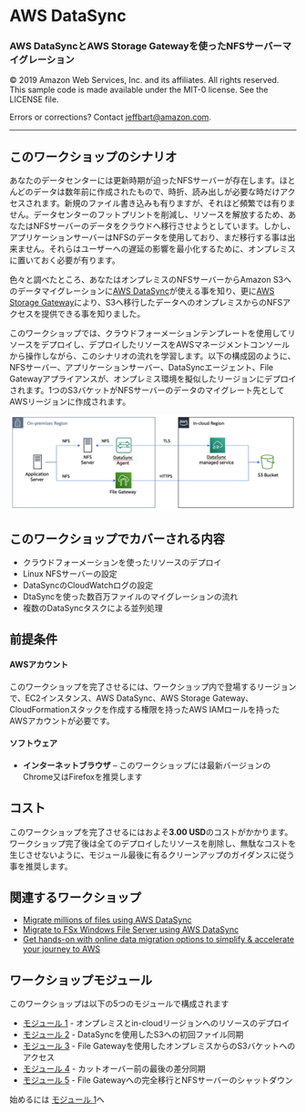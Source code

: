 # **AWS DataSync**

### AWS DataSyncとAWS Storage Gatewayを使ったNFSサーバーマイグレーション

© 2019 Amazon Web Services, Inc. and its affiliates. All rights reserved.
This sample code is made available under the MIT-0 license. See the LICENSE file.

Errors or corrections? Contact [jeffbart@amazon.com](mailto:jeffbart@amazon.com).

---

## このワークショップのシナリオ

あなたのデータセンターには更新時期が迫ったNFSサーバーが存在します。ほとんどのデータは数年前に作成されたもので、時折、読み出しが必要な時だけアクセスされます。新規のファイル書き込みも有りますが、それほど頻繁では有りません。データセンターのフットプリントを削減し、リソースを解放するため、あなたはNFSサーバーのデータをクラウドへ移行させようとしています。しかし、アプリケーションサーバーはNFSのデータを使用しており、まだ移行する事は出来ません。それらはユーザーへの遅延の影響を最小化するために、オンプレミスに置いておく必要が有ります。

色々と調べたところ、あなたはオンプレミスのNFSサーバーからAmazon S3へのデータマイグレーションに[AWS DataSync](https://aws.amazon.com/datasync/)が使える事を知り、更に[AWS Storage Gateway](https://aws.amazon.com/storagegateway)により、S3へ移行したデータへのオンプレミスからのNFSアクセスを提供できる事を知りました。

このワークショップでは、クラウドフォーメーションテンプレートを使用してリソースをデプロイし、デプロイしたリソースをAWSマネージメントコンソールから操作しながら、このシナリオの流れを学習します。以下の構成図のように、NFSサーバー、アプリケーションサーバー、DataSyncエージェント、File Gatewayアプライアンスが、オンプレミス環境を擬似したリージョンにデプロイされます。1つのS3バケットがNFSサーバーのデータのマイグレート先としてAWSリージョンに作成されます。

![](images/fullarch.png)

## このワークショップでカバーされる内容

- クラウドフォーメーションを使ったリソースのデプロイ
- Linux NFSサーバーの設定
- DataSyncのCloudWatchログの設定
- DtaSyncを使った数百万ファイルのマイグレーションの流れ
- 複数のDataSyncタスクによる並列処理

## 前提条件

#### AWSアカウント

このワークショップを完了させるには、ワークショップ内で登場するリージョンで、EC2インスタンス、AWS DataSync、AWS Storage Gateway、CloudFormationスタックを作成する権限を持ったAWS IAMロールを持ったAWSアカウントが必要です。

#### ソフトウェア

- **インターネットブラウザ**  – このワークショップには最新バージョンのChrome又はFirefoxを推奨します

## コスト

このワークショップを完了させるにはおよそ**3.00 USD**のコストがかかります。ワークショップ完了後は全てのデプロイしたリソースを削除し、無駄なコストを生じさせないように、モジュール最後に有るクリーンアップのガイダンスに従う事を推奨します。

## 関連するワークショップ

- [Migrate millions of files using AWS DataSync](https://github.com/aws-samples/aws-datasync-migration-workshop/blob/master/workshops/nfs-million-files)
- [Migrate to FSx Windows File Server using AWS DataSync](https://github.com/aws-samples/aws-datasync-fsx-windows-migration)
- [Get hands-on with online data migration options to simplify & accelerate your journey to AWS](https://github.com/aws-samples/aws-online-data-migration-workshop)

## ワークショップモジュール

このワークショップは以下の5つのモジュールで構成されます

- [モジュール 1](module1/)  - オンプレミスとin-cloudリージョンへのリソースのデプロイ
- [モジュール 2](module2/) - DataSyncを使用したS3への初回ファイル同期
- [モジュール 3](module3/)  - File Gatewayを使用したオンプレミスからのS3バケットへのアクセス
- [モジュール 4](module4/)  - カットオーバー前の最後の差分同期
- [モジュール 5](module5/) - File Gatewayへの完全移行とNFSサーバーのシャットダウン

始めるには [モジュール 1](module1/)へ
